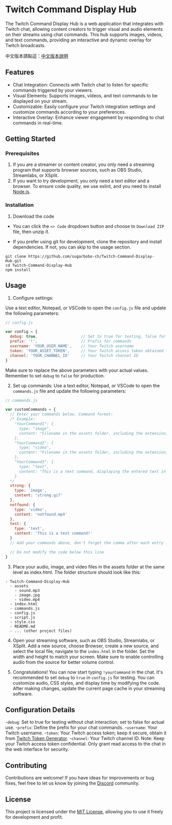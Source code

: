 # Twitch Command Display Hub

The Twitch Command Display Hub is a web application that integrates with Twitch chat, allowing content creators to trigger visual and audio elements on their streams using chat commands. This hub supports images, videos, and text commands, providing an interactive and dynamic overlay for Twitch broadcasts.

中文版本請點這：[中文版本說明](https://github.com/sugarbobo-ch/Twitch-Command-Display-Hub/zh/README.md)

## Features

- Chat Integration: Connects with Twitch chat to listen for specific commands triggered by your viewers.
- Visual Elements: Supports images, videos, and text commands to be displayed on your stream.
- Customizable: Easily configure your Twitch integration settings and customize commands according to your preferences.
- Interactive Overlay: Enhance viewer engagement by responding to chat commands in real-time.

## Getting Started

### Prerequisites

1. If you are a streamer or content creator, you only need a streaming program that supports browser sources, such as OBS Studio, Streamlabs, or XSplit.
2. If you want to try development, you only need a text editor and a browser. To ensure code quality, we use eslint, and you need to install [Node.js](https://nodejs.org/en).

### Installation
1. Download the code
- You can click the `<> Code` dropdown button and choose to `Download ZIP` file, then unzip it.

- If you prefer using git for development, clone the repository and install dependencies. If not, you can skip to the usage section.

```
git clone https://github.com/sugarbobo-ch/Twitch-Command-Display-Hub.git
cd Twitch-Command-Display-Hub
npm install
```

## Usage
1. Configure settings:

Use a text editor, Notepad, or VSCode to open the `config.js` file and update the following parameters:
```javascript
// config.js

var config = {
  debug: true,                   // Set to true for testing, false for production
  prefix: '!',                   // Prefix for commands
  username: 'YOUR_USER_NAME',    // Your Twitch username
  token: 'YOUR_ASSET_TOKEN',     // Your Twitch access token obtained from https://twitchtokengenerator.com/
  channel: 'YOUR_CHANNEL_ID'     // Your Twitch channel ID
}
```
Make sure to replace the above parameters with your actual values. Remember to set `debug` to `false` for production.

2. Set up commands:
Use a text editor, Notepad, or VSCode to open the `commands.js` file and update the following parameters:
```javascript
// commands.js

var customCommands = {
  // Enter your commands below. Command format:
  /* Example:
    "YourCommand1": {
      type: "image",
      content: "Filename in the assets folder, including the extension, e.g., image0.gif"
    },
    "YourCommand2": {
      type: "video",
      content: "Filename in the assets folder, including the extension, e.g., funny.mp4"
    },
    "YourCommand3": {
      type: "text",
      content: "This is a text command, displaying the entered text in the center for 10 seconds"
    }
  */
  strong: {
    type: 'image',
    content: 'strong.gif'
  },
  notfound: {
    type: 'video',
    content: 'notfound.mp4'
  },
  test: {
    type: 'text',
    content: 'This is a test command!'
  }
  // Add your commands above, don't forget the comma after each entry

  // Do not modify the code below this line
}
```

3. Place your audio, image, and video files in the assets folder at the same level as index.html. The folder structure should look like this:
```
- Twitch-Command-Display-Hub
  - assets
    - sound.mp3
    - image.jpg
    - video.mp4
  - index.html
  - commands.js
  - config.js
  - script.js
  - style.css
  - README.md
  - ... (other project files)
```

4. Open your streaming software, such as OBS Studio, Streamlabs, or XSplit. Add a new source, choose Browser, create a new source, and select the local file, navigate to the `index.html` in the folder. Set the width and height to match your screen. Make sure to enable controlling audio from the source for better volume control.

5. Congratulations! You can now start typing `!yourCommand` in the chat. It's recommended to set `debug` to `true` in `config.js` for testing. You can customize audio, CSS styles, and display time by modifying the code. After making changes, update the current page cache in your streaming software.

## Configuration Details
-`debug`: Set to true for testing without chat interaction; set to false for actual use.
-`prefix`: Define the prefix for your chat commands.
-`username`: Your Twitch username.
-`token`: Your Twitch access token; keep it secure, obtain it from [Twitch Token Generator](https://twitchtokengenerator.com/).
-`channel`: Your Twitch channel ID.
Note: Keep your Twitch access token confidential. Only grant read access to the chat in the web interface for security.

## Contributing
Contributions are welcome! If you have ideas for improvements or bug fixes, feel free to let us know by joining the [Discord](https://discord.gg/gzDKGDZcwU) community.

## License
This project is licensed under the [MIT License](https://opensource.org/license/mit), allowing you to use it freely for development and profit.
